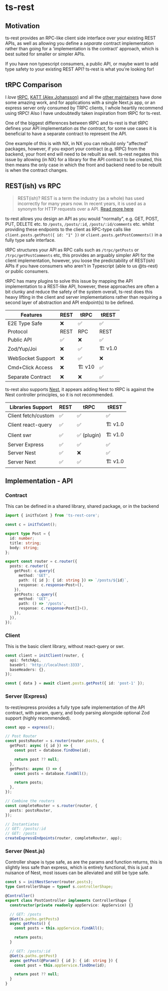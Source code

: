 # ts-rest

## Motivation

ts-rest provides an RPC-like client side interface over your existing REST APIs, as well as allowing you define a _separate_ contract implementation rather than going for a 'implementation is the contract' approach, which is best suited for smaller or simpler APIs.

If you have non typescript consumers, a public API, or maybe want to add type safety to your existing REST API? ts-rest is what you're looking for!

## tRPC Comparison

I _love_ [tRPC](https://trpc.io/), [KATT (Alex Johansson)](https://github.com/KATT) and all the [other maintainers](https://github.com/trpc/trpc/graphs/contributors) have done some amazing work, and for applications with a single Next.js app, or an express server only consumed by TRPC clients, I whole heartily recommend using tRPC! Also I have undoubtedly taken inspiration from tRPC for ts-rest.

One of the biggest differences between tRPC and ts-rest is that tRPC defines your API implementation _as the contract_, for some use cases it is beneficial to have a separate contract to represent the API.

One example of this is with NX, in NX you can rebuild only "affected" packages, however, if you export your contract (e.g. tRPC) from the backend, your front end will need to be rebuilt as well. ts-rest negates this issue by allowing (in NX) for a library for the API contract to be created, this then means the only case in which the front and backend need to be rebuilt is when the contract changes.

## REST(ish) vs RPC

> REST(ish)? REST is a term the industry (as a whole) has used incorrectly for many years now. In recent years, it is used as a synonym for HTTP requests over a API. [Read more here](https://htmx.org/essays/how-did-rest-come-to-mean-the-opposite-of-rest/)

ts-rest allows you design an API as you would "normally", e.g. GET, POST, PUT, DELETE etc. to `/posts`, `/posts/:id`, `/posts/:id/comments` etc. whilst providing these endpoints to the client as RPC-type calls like `client.posts.getPost({ id: "1" })` or `client.posts.getPostComments()` in a fully type safe interface.

tRPC structures your API as RPC calls such as `/trpc/getPosts` or `/trpc/getPostComments` etc, this provides an arguably simpler API for the client implementation, however, you loose the predictability of REST(ish) APIs if you have consumers who aren't in Typescript (able to us @ts-rest) or public consumers.

tRPC has many plugins to solve this issue by mapping the API implementation to a REST-like API, however, these approaches are often a bit clunky and reduce the safety of the system overall, ts-rest does this heavy lifting in the client and server implementations rather than requiring a second layer of abstraction and API endpoint(s) to be defined.

| **Features**      | REST | tRPC  | tREST  |
| ----------------- | ---- | ----- | ------ |
| E2E Type Safe     | ❌   | ✅    | ✅     |
| Protocol          | REST | RPC   | REST   |
| Public API        | ✅   | ❌    | ✅     |
| Zod/Yup/Joi       | ❌   | ✅    | 🏗 v1.0 |
| WebSocket Support | ❌   | ✅    | ❌     |
| Cmd+Click Access  | ❌   | 🏗 v10 | ✅     |
| Separate Contract | ❌   | ❌    | ✅     |

ts-rest also supports [Nest](https://nestjs.com/), it appears adding Nest to tRPC is against the Nest controller principles, so it is not recommended.

| **Libraries Support** | REST | tRPC        | tREST  |
| --------------------- | ---- | ----------- | ------ |
| Client fetch/custom   | ✅   | ✅          | ✅     |
| Client react-query    | ✅   | ✅          | 🏗 v1.0 |
| Client swr            | ✅   | ✅ (plugin) | 🏗 v1.0 |
| Server Express        | ✅   | ✅          | ✅     |
| Server Nest           | ✅   | ❌          | ✅     |
| Server Next           | ✅   | ✅          | 🏗 v1.0 |

## Implementation - API

### Contract

This can be defined in a shared library, shared package, or in the backend

```typescript
import { initTsCont } from 'ts-rest-core';

const c = initTsCont();

export type Post = {
  id: number;
  title: string;
  body: string;
};

export const router = c.router({
  posts: c.router({
    getPost: c.query({
      method: 'GET',
      path: ({ id }: { id: string }) => `/posts/${id}`,
      response: c.response<Post>(),
    }),
    getPosts: c.query({
      method: 'GET',
      path: () => '/posts',
      response: c.response<Post[]>(),
    }),
  }),
});
```

### Client

This is the basic client library, without react-query or swr.

```typescript
const client = initClient(router, {
  api: fetchApi,
  baseUrl: 'http://localhost:3333',
  baseHeaders: {},
});

const { data } = await client.posts.getPost({ id: 'post-1' });
```

### Server (Express)

ts-rest/express provides a fully type safe implementation of the API contract, with param, query, and body parsing alongside optional Zod support (highly recommended).

```typescript
const app = express();

// Post Router
const postsRouter = s.router(router.posts, {
  getPost: async ({ id }) => {
    const post = database.findOne(id);

    return post ?? null;
  },
  getPosts: async () => {
    const posts = database.findAll();

    return posts;
  },
});

// Combine the routers
const completeRouter = s.router(router, {
  posts: postsRouter,
});

// Instantiates
// GET: /posts/:id
// GET: /posts
createExpressEndpoints(router, completeRouter, app);
```

### Server (Nest.js)

Controller shape is type safe, as are the params and function returns, this is slightly less safe than express, which is entirely functional, this is just a nuisance of Nest, most issues can be alleviated and still be type safe.

```typescript
const s = initNestServer(router.posts);
type ControllerShape = typeof s.controllerShape;

@Controller()
export class PostController implements ControllerShape {
  constructor(private readonly appService: AppService) {}

  // GET: /posts
  @Get(s.paths.getPosts)
  async getPosts() {
    const posts = this.appService.findAll();

    return posts;
  }

  // GET: /posts/:id
  @Get(s.paths.getPost)
  async getPost(@Param() { id }: { id: string }) {
    const post = this.appService.findOne(id);

    return post ?? null;
  }
}
```
